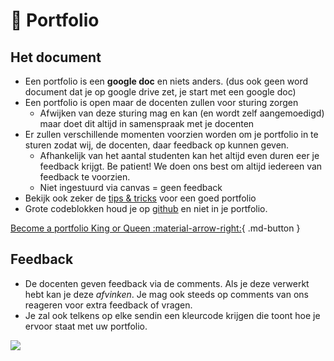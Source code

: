 # 📂 Portfolio

## Het document

* Een portfolio is een **google doc** en niets anders. (dus ook geen word document dat je op google drive zet, je start met een google doc)
* Een portfolio is open maar de docenten zullen voor sturing zorgen
  * Afwijken van deze sturing mag en kan (en wordt zelf aangemoedigd) maar doet dit altijd in samenspraak met je docenten
* Er zullen verschillende momenten voorzien worden om je portfolio in te sturen zodat wij, de docenten, daar feedback op kunnen geven.
  * Afhankelijk van het aantal studenten kan het altijd even duren eer je feedback krijgt. Be patient! We doen ons best om altijd iedereen van feedback te voorzien.
  * Niet ingestuurd via canvas = geen feedback
* Bekijk ook zeker de [tips & tricks](../portfolio-king-or-queen) voor een goed portfolio
* Grote codeblokken houd je op [github](https://github.com) en niet in je portfolio.

[Become a portfolio King or Queen :material-arrow-right:](../portfolio-king-or-queen){ .md-button }

## Feedback

* De docenten geven feedback via de comments. Als je deze verwerkt hebt kan je deze _afvinken_. Je mag ook steeds op comments van ons reageren voor extra feedback of vragen.
* Je zal ook telkens op elke sendin een kleurcode krijgen die toont hoe je ervoor staat met uw portfolio.

![](/_resources/images/feedback.jpg)
